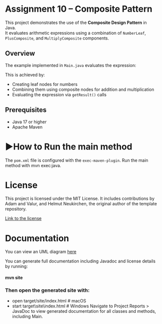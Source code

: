 # Assignment 10 – Composite Pattern
This project demonstrates the use of the **Composite Design Pattern** in Java.  
It evaluates arithmetic expressions using a combination of `NumberLeaf`, `PlusComposite`, and `MultiplyComposite` components.

## Overview
The example implemented in `Main.java` evaluates the expression:

This is achieved by:
- Creating leaf nodes for numbers
- Combining them using composite nodes for addition and multiplication
- Evaluating the expression via `getResult()` calls

## Prerequisites

- Java 17 or higher
- Apache Maven

# ▶How to Run the main method
The `pom.xml` file is configured with the `exec-maven-plugin`.
Run the main method with mvn exec:java.

# License
This project is licensed under the MIT License.
It includes contributions by Adam and Valur, and Helmut Neukirchen, the original author of the template repository.

[Link to the license](LICENSE)

# Documentation
You can view an UML diagram [here](src/site/markdown/documentation.md)

You can generate full documentation including Javadoc and license details by running:

#### mvn site

### Then open the generated site with:
- open target/site/index.html      # macOS
- start target\site\index.html     # Windows
Navigate to Project Reports > JavaDoc to view generated documentation for all classes and methods, including Main.
